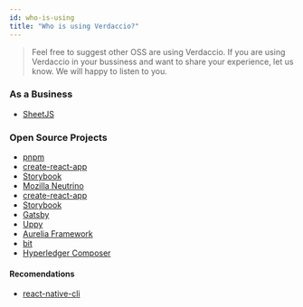 ```yaml
---
id: who-is-using
title: "Who is using Verdaccio?"
---
```


>  Feel free to suggest other OSS are using Verdaccio. 
If you are using Verdaccio in your bussiness and want to share your experience, let us know. We will happy to listen to you. 

### As a Business

* [SheetJS](https://sheetjs.com/)


### Open Source Projects

* [pnpm](https://pnpm.js.org/)
* [create-react-app](https://facebook.github.io/create-react-app/)
* [Storybook](https://storybook.js.org/)
* [Mozilla Neutrino](https://neutrinojs.org/)
* [create-react-app](https://github.com/facebook/create-react-app/blob/master/CONTRIBUTING.md#contributing-to-e2e-end-to-end-tests) 
* [Storybook](https://github.com/storybooks/storybook) 
* [Gatsby](https://github.com/gatsbyjs/gatsby) 
* [Uppy](https://github.com/transloadit/uppy) 
* [Aurelia Framework](https://github.com/aurelia)
* [bit](https://github.com/teambit/bit)  
* [Hyperledger Composer](https://github.com/hyperledger/composer)


#### Recomendations

* [react-native-cli](https://github.com/react-native-community/react-native-cli/blob/master/CONTRIBUTING.md)


